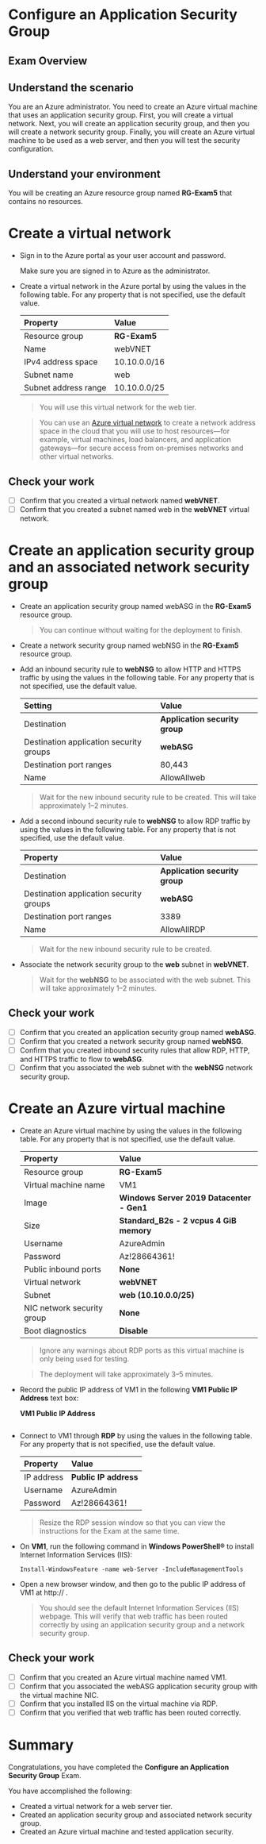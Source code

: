 # Configure an Application Security Group

## Exam Overview

## Understand the scenario

You are an Azure administrator. You need to create an Azure virtual machine that uses an application security group. First, you will create a virtual network. Next, you will create an application security group, and then you will create a network security group. Finally, you will create an Azure virtual machine to be used as a web server, and then you will test the security configuration.

## Understand your environment

You will be creating an Azure resource group named **RG-Exam5** that contains no resources.

# Create a virtual network

- Sign in to the Azure portal as your user account and password.

  Make sure you are signed in to Azure as the administrator.

- Create a virtual network in the Azure portal by using the values in the following table. For any property that is not specified, use the default value.

  | Property             | Value        |
  | :------------------- | :----------- |
  | Resource group       | **RG-Exam5** |
  | Name                 | webVNET      |
  | IPv4 address space   | 10.10.0.0/16 |
  | Subnet name          | web          |
  | Subnet address range | 10.10.0.0/25 |

  > You will use this virtual network for the web tier.

  > You can use an [Azure virtual network](https://docs.microsoft.com/en-us/azure/virtual-network/concepts-and-best-practices) to create a network address space in the cloud that you will use to host resources—for example, virtual machines, load balancers, and application gateways—for secure access from on-premises networks and other virtual networks.

## Check your work

- [ ] Confirm that you created a virtual network named **webVNET**.
- [ ] Confirm that you created a subnet named web in the **webVNET** virtual network.

# Create an application security group and an associated network security group

- Create an application security group named webASG in the **RG-Exam5** resource group.

  > You can continue without waiting for the deployment to finish.

- Create a network security group named webNSG in the **RG-Exam5** resource group.

- Add an inbound security rule to **webNSG** to allow HTTP and HTTPS traffic by using the values in the following table. For any property that is not specified, use the default value.

  | Setting                                 | Value                          |
  | :-------------------------------------- | :----------------------------- |
  | Destination                             | **Application security group** |
  | Destination application security groups | **webASG**                     |
  | Destination port ranges                 | 80,443                         |
  | Name                                    | AllowAllweb                    |

  >Wait for the new inbound security rule to be created. This will take approximately 1–2 minutes.

- Add a second inbound security rule to **webNSG** to allow RDP traffic by using the values in the following table. For any property that is not specified, use the default value.

  | Property                                | Value                          |
  | :-------------------------------------- | :----------------------------- |
  | Destination                             | **Application security group** |
  | Destination application security groups | **webASG**                     |
  | Destination port ranges                 | 3389                           |
  | Name                                    | AllowAllRDP                    |

  >Wait for the new inbound security rule to be created.

- Associate the network security group to the **web** subnet in **webVNET**.

  > Wait for the **webNSG** to be associated with the web subnet. This will take approximately 1–2 minutes.

## Check your work

- [ ] Confirm that you created an application security group named **webASG**.
- [ ] Confirm that you created a network security group named **webNSG**.
- [ ] Confirm that you created inbound security rules that allow RDP, HTTP, and HTTPS traffic to flow to **webASG**.
- [ ] Confirm that you associated the web subnet with the **webNSG** network security group.

# Create an Azure virtual machine

- Create an Azure virtual machine by using the values in the following table. For any property that is not specified, use the default value.

  | Property                   | Value                                     |
  | :------------------------- | :---------------------------------------- |
  | Resource group             | **RG-Exam5**                              |
  | Virtual machine name       | VM1                                       |
  | Image                      | **Windows Server 2019 Datacenter - Gen1** |
  | Size                       | **Standard_B2s - 2 vcpus 4 GiB memory**   |
  | Username                   | AzureAdmin                                |
  | Password                   | Az!28664361!                              |
  | Public inbound ports       | **None**                                  |
  | Virtual network            | **webVNET**                               |
  | Subnet                     | **web (10.10.0.0/25)**                    |
  | NIC network security group | **None**                                  |
  | Boot diagnostics           | **Disable**                               |

  > Ignore any warnings about RDP ports as this virtual machine is only being used for testing.

  > The deployment will take approximately 3–5 minutes.

- Record the public IP address of VM1 in the following **VM1 Public IP Address** text box:

  **VM1 Public IP Address**

  ```

- Connect to VM1 through **RDP** by using the values in the following table. For any property that is not specified, use the default value.

  | Property   | Value                 |
  | :--------- | :-------------------- |
  | IP address | **Public IP address** |
  | Username   | AzureAdmin            |
  | Password   | Az!28664361!          |

  >Resize the RDP session window so that you can view the instructions for the Exam at the same time.

- On **VM1**, run the following command in **Windows PowerShell®** to install Internet Information Services (IIS):

  ```
  Install-WindowsFeature -name web-Server -IncludeManagementTools
  ```

- Open a new browser window, and then go to the public IP address of VM1 at http://<PublicIP> .

  > You should see the default Internet Information Services (IIS) webpage. This will verify that web traffic has been routed correctly by using an application security group and a network security group.

## Check your work

- [ ] Confirm that you created an Azure virtual machine named VM1.
- [ ] Confirm that you associated the webASG application security group with the virtual machine NIC.
- [ ] Confirm that you installed IIS on the virtual machine via RDP.
- [ ] Confirm that you verified that web traffic has been routed correctly.

# Summary

Congratulations, you have completed the **Configure an Application Security Group** Exam.

You have accomplished the following:

- Created a virtual network for a web server tier.
- Created an application security group and associated network security group.
- Created an Azure virtual machine and tested application security.